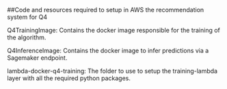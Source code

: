 ##Code and resources required to setup in AWS the recommendation system for Q4

Q4TrainingImage: Contains the docker image responsible for the training of the algorithm.

Q4InferenceImage: Contains the docker image to infer predictions via a Sagemaker endpoint.

lambda-docker-q4-training: The folder to use to setup the training-lambda layer with all the required python packages.
